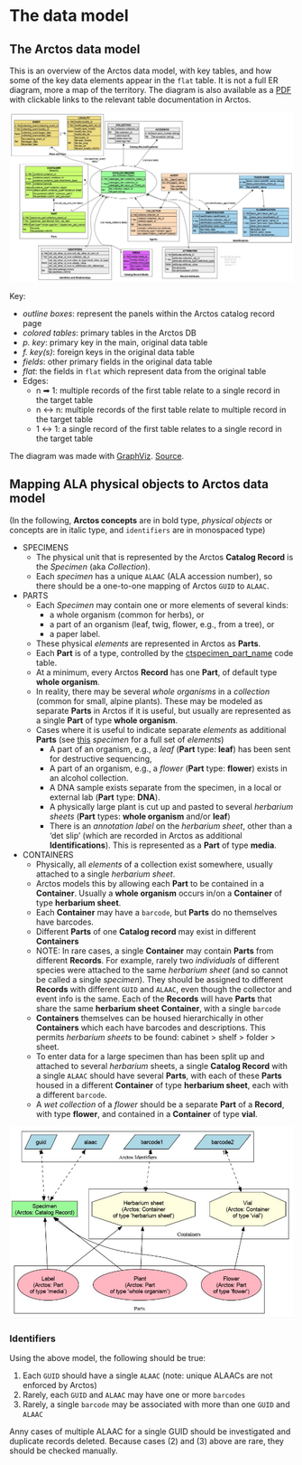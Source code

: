# The data model

## The Arctos data model

This is an overview of the Arctos data model, with key tables, and how
some of the key data elements appear in the `flat` table. It is not a
full ER diagram, more a map of the territory. The diagram is also
available as a [PDF][1] with clickable links to the relevant table
documentation in Arctos.

![Arctos structure](img/data_model.jpg)

Key:

 * _outline boxes_: represent the panels within the Arctos catalog
   record page
 * _colored tables_: primary tables in the Arctos DB
 * _p. key_: primary key in the main, original data table
 * _f. key(s)_: foreign keys in the original data table
 * _fields_: other primary fields in the original data table
 * _flat_: the fields in `flat` which represent data from the original table
 * Edges:
    * n ➡ 1: multiple records of the first table relate to a single
      record in the target table
    * n ↔ n: multiple records of the first table relate to multiple
      record in the target table
    * 1 ↔ 1: a single record of the first table relates to a single
      record in the target table

The diagram was made with [GraphViz][2]. [Source](img/data_model.dot).

## Mapping ALA physical objects to Arctos data model

(In the following, **Arctos concepts** are in bold type, _physical
objects_ or concepts are in italic type, and `identifiers` are in
monospaced type)

 * SPECIMENS
    * The physical unit that is represented by the Arctos **Catalog Record**
      is the _Specimen_ (aka _Collection_). 
    * Each _specimen_ has a unique `ALAAC` (ALA accession number), so
      there should be a one-to-one mapping of Arctos `GUID` to
      `ALAAC`.
 * PARTS  
    * Each _Specimen_ may contain one or more elements of several
      kinds:
       * a whole organism (common for herbs), or 
       * a part of an organism (leaf, twig, flower, e.g., from a tree), or 
       * a paper label.
    * These physical _elements_ are represented in Arctos as
      **Parts**.
    * Each **Part** is of a type, controlled by the
      [ctspecimen_part_name][3] code table.
    * At a minimum, every Arctos **Record** has one **Part**, of
      default type **whole organism**.
    * In reality, there may be several _whole organisms_ in a
      _collection_ (common for small, alpine plants). These may be
      modeled as separate **Parts** in Arctos if it is useful, but
      usually are represented as a single **Part** of type **whole
      organism**.
    * Cases where it is useful to indicate separate _elements_ as
      additional **Parts** (see [this][4] _specimen_ for a full set of
      _elements_)
       * A part of an organism, e.g., a _leaf_ (**Part** type:
         **leaf**) has been sent for destructive sequencing,
       * A part of an organism, e.g., a _flower_ (**Part** type:
         **flower**) exists in an alcohol collection.
       * A DNA sample exists separate from the specimen, in a
         local or external lab (**Part** type: **DNA**).
       * A physically large plant is cut up and pasted to several
         _herbarium sheets_ (**Part** types: **whole organism** and/or
         **leaf**)
       * There is an _annotation label_ on the _herbarium sheet_, other
         than a ‘det slip’ (which are recorded in Arctos as additional
         **Identifications**). This is represented as a **Part** of
         type **media**.
 * CONTAINERS
    * Physically, all _elements_ of a collection exist somewhere,
      usually attached to a single _herbarium sheet_.
    * Arctos models this by allowing each **Part** to be contained in
      a **Container**. Usually a **whole organism** occurs in/on
      a **Container** of type **herbarium sheet**.
    * Each **Container** may have a `barcode`, but **Parts** do no
      themselves have barcodes.
    * Different **Parts** of one **Catalog record** may exist in
      different **Containers**
    * NOTE: In rare cases, a single **Container** may contain **Parts** 
      from different **Records**. For example, rarely two
      _individuals_ of different species were attached to the same _herbarium
      sheet_ (and so cannot be called a single _specimen_). They should be 
      assigned to different **Records** with different `GUID` and `ALAAC`,
      even though the collector and event info is the same. Each of 
      the **Records** will have **Parts** that share the same **herbarium 
      sheet** **Container**, with a single `barcode`
    * **Containers** themselves can be housed hierarchically in 
      other **Containers** which each have barcodes and descriptions.
      This permits _herbarium sheets_ to be found:
      cabinet > shelf > folder > sheet.
    * To enter data for a large specimen than has been split up and
      attached to several _herbarium_ sheets, a single **Catalog
      Record** with a single `ALAAC` should have several **Parts**,
      with each of these **Parts** housed in a different **Container**
      of type **herbarium sheet**, each with a different `barcode`.
    * A _wet collection_ of a _flower_ should be a separate **Part**
      of a **Record**, with type **flower**, and contained in a
      **Container** of type **vial**.

![ALA mapping to Arctos structure](img/ala_model.jpg)

### Identifiers

Using the above model, the following should be true:

 1. Each `GUID` should have a single `ALAAC` (note: unique ALAACs are
    not enforced by Arctos)
 2. Rarely, each `GUID` and `ALAAC` may have one or more `barcodes`
 3. Rarely, a single `barcode` may be associated with more than one
   `GUID` and `ALAAC`

Anny cases of multiple ALAAC for a single GUID should be investigated
and duplicate records deleted. Because cases (2) and (3) above are
rare, they should be checked manually.

[1]: https://github.com/ALA-herbarium/documentation/raw/main/img/data_model.pdf
[2]: https://www.graphviz.org/
[3]: https://arctos.database.museum/info/ctDocumentation.cfm?table=ctspecimen_part_name
[4]: https://arctos.database.museum/guid/UAM:Herb:40073
